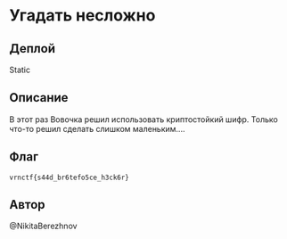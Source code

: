 # Угадать несложно

## Деплой

Static

## Описание

В этот раз Вовочка решил использовать криптостойкий шифр. Только что-то решил сделать слишком маленьким....
## Флаг
`vrnctf{s44d_br6tefo5ce_h3ck6r}`

## Автор
@NikitaBerezhnov
